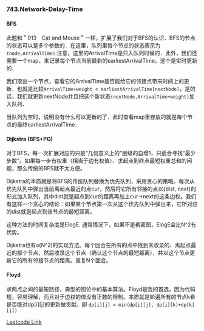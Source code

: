 ### 743.Network-Delay-Time

#### BFS
此题和＂913　Cat and Mouse＂一样，扩展了我们对于BFS的认识．BFS的节点的状态可以是多个参数的．在这里，队列里每个节点的状态表示为```(node,ArrivalTime)```.注意，这里的ArrivalTime是只入队列时候的．此外，我们还需要一个map，来记录每个节点当前最新的earliestArrivalTime，这个是实时更新的．

我们取出一个节点，查看它的ArrivalTime是否能给它的邻接点带来时间上的更新．也就是比较```ArrivalTime+weight < earliestArrivalTime[nextNode]```，是的话，我们就更新nextNode并且把这个新状态```(nextNode,ArrivalTime+weight)```加入队列．

当队列为空时，说明没有什么可以更新的了．此时查看map里存放的就是每个节点的最终earliestArrivalTime．

#### Dijkstra (BFS+PQ)
对于BFS，每一次扩展对应的只是“几何意义上的”层级的自增1，只适合寻找“最少步数”。如果每一步有权重（相当于边有权值）、求起点到终点最短权重总和的问题，那么传统的BFS就不太方便。

Dijkstra的本质就是将BFS的传统队列替换为优先队列，采用贪心的策略。每次从优先队列中弹出当前离起点最近的点cur，然后将它所有邻接的点以{dist, next}的形式加入队列，其中dist就是起点到cur的距离再加上cur->next的这条边权。我们有这样一个贪心的结论：如果某个节点第一次从这个优先队列中弹出来，它所对应的dist就是起点到该节点的最短距离。

这种方法的时间复杂度是ElogE. 通常情况下，如果不是稠密图，ElogE会比N^2有优势。

Dijkstra也有o(N^2)的实现方法。每个回合在所有的点中找到未收录的、离起点最近的那个节点，然后收录这个节点（确认这个节点的最短距离），并以这个节点更新它的所有邻接节点的距离。重复N个回合。

#### Floyd
求两点之间的最短路径，典型的图论中的基本算法。Floyd是我的首选，因为代码短，容易理解，而且对于边权的值没有正数的限制。本质就是轮遍所有的节点k看是否能对dp[i][j]的更新做贡献。即 ```dp[i][j] = min(dp[i][j], dp[i][k]+dp[k][j])```


[Leetcode Link](https://leetcode.com/problems/network-delay-time)
